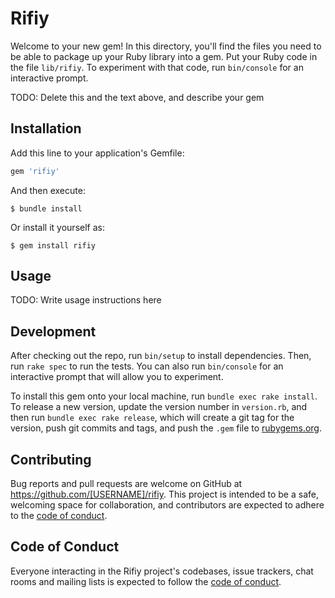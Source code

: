 # Rifiy

Welcome to your new gem! In this directory, you'll find the files you need to be able to package up your Ruby library into a gem. Put your Ruby code in the file `lib/rifiy`. To experiment with that code, run `bin/console` for an interactive prompt.

TODO: Delete this and the text above, and describe your gem

## Installation

Add this line to your application's Gemfile:

```ruby
gem 'rifiy'
```

And then execute:

    $ bundle install

Or install it yourself as:

    $ gem install rifiy

## Usage

TODO: Write usage instructions here

## Development

After checking out the repo, run `bin/setup` to install dependencies. Then, run `rake spec` to run the tests. You can also run `bin/console` for an interactive prompt that will allow you to experiment.

To install this gem onto your local machine, run `bundle exec rake install`. To release a new version, update the version number in `version.rb`, and then run `bundle exec rake release`, which will create a git tag for the version, push git commits and tags, and push the `.gem` file to [rubygems.org](https://rubygems.org).

## Contributing

Bug reports and pull requests are welcome on GitHub at https://github.com/[USERNAME]/rifiy. This project is intended to be a safe, welcoming space for collaboration, and contributors are expected to adhere to the [code of conduct](https://github.com/[USERNAME]/rifiy/blob/master/CODE_OF_CONDUCT.md).


## Code of Conduct

Everyone interacting in the Rifiy project's codebases, issue trackers, chat rooms and mailing lists is expected to follow the [code of conduct](https://github.com/[USERNAME]/rifiy/blob/master/CODE_OF_CONDUCT.md).
